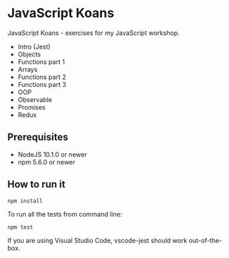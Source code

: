 JavaScript Koans
===

JavaScript Koans - exercises for my JavaScript workshop.

- Intro (Jest)
- Objects
- Functions part 1
- Arrays
- Functions part 2
- Functions part 3
- OOP
- Observable
- Promises
- Redux

Prerequisites
---

- NodeJS 10.1.0 or newer
- npm 5.6.0 or newer

How to run it
---

````
npm install
````

To run all the tests from command line:

````
npm test
````

If you are using Visual Studio Code, vscode-jest should work out-of-the-box.

